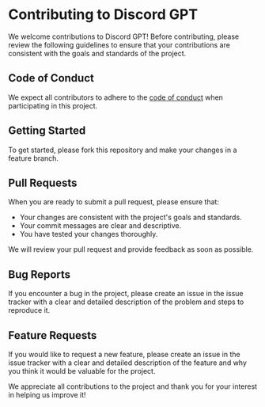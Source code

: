 # Contributing to Discord GPT

We welcome contributions to Discord GPT! Before contributing, please review the following guidelines to ensure that your contributions are consistent with the goals and standards of the project.

## Code of Conduct

We expect all contributors to adhere to the [code of conduct](./CODE_OF_CONDUCT.md) when participating in this project.

## Getting Started

To get started, please fork this repository and make your changes in a feature branch.

## Pull Requests

When you are ready to submit a pull request, please ensure that:

- Your changes are consistent with the project's goals and standards.
- Your commit messages are clear and descriptive.
- You have tested your changes thoroughly.

We will review your pull request and provide feedback as soon as possible.

## Bug Reports

If you encounter a bug in the project, please create an issue in the issue tracker with a clear and detailed description of the problem and steps to reproduce it.

## Feature Requests

If you would like to request a new feature, please create an issue in the issue tracker with a clear and detailed description of the feature and why you think it would be valuable for the project.

We appreciate all contributions to the project and thank you for your interest in helping us improve it!